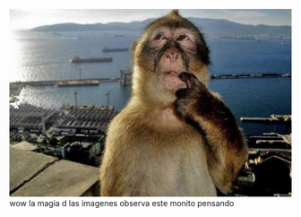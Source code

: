 ![monopensando](./imagenes/94pwblzk4caf1.jpeg)
 wow la magia d las imagenes observa este monito pensando
